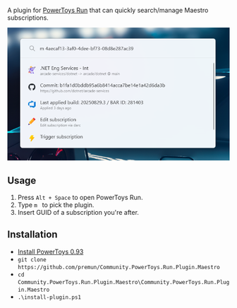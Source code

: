 A plugin for [PowerToys Run](https://github.com/microsoft/PowerToys) that can quickly search/manage Maestro subscriptions.

<p align="center">
  <img src="./docs/images/example-run.png" alt="Example run">
</p>

## Usage

1. Press `Alt + Space` to open PowerToys Run.
2. Type `m ` to pick the plugin.
3. Insert GUID of a subscription you're after.

## Installation

- [Install PowerToys 0.93](https://github.com/microsoft/PowerToys/releases/tag/v0.93.0)
- `git clone https://github.com/premun/Community.PowerToys.Run.Plugin.Maestro`
- `cd Community.PowerToys.Run.Plugin.Maestro\Community.PowerToys.Run.Plugin.Maestro`
- `.\install-plugin.ps1`
